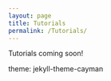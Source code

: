 ```yaml
---
layout: page
title: Tutorials
permalink: /Tutorials/
---
```


Tutorials coming soon!

theme: jekyll-theme-cayman
